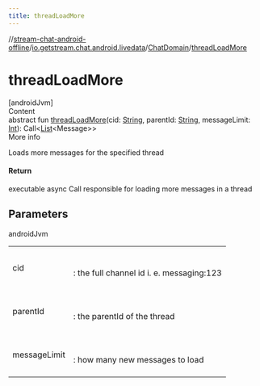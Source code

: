 ```yaml
---
title: threadLoadMore
---
```

//[stream-chat-android-offline](../../../index.md)/[io.getstream.chat.android.livedata](../index.md)/[ChatDomain](index.md)/[threadLoadMore](threadLoadMore.md)



# threadLoadMore  
[androidJvm]  
Content  
abstract fun [threadLoadMore](threadLoadMore.md)(cid: [String](https://kotlinlang.org/api/latest/jvm/stdlib/kotlin/-string/index.html), parentId: [String](https://kotlinlang.org/api/latest/jvm/stdlib/kotlin/-string/index.html), messageLimit: [Int](https://kotlinlang.org/api/latest/jvm/stdlib/kotlin/-int/index.html)): Call&lt;[List](https://kotlinlang.org/api/latest/jvm/stdlib/kotlin.collections/-list/index.html)&lt;Message&gt;&gt;  
More info  


Loads more messages for the specified thread



#### Return  


executable async Call responsible for loading more messages in a thread



## Parameters  
  
androidJvm  
  
| | |
|---|---|
| <a name="io.getstream.chat.android.livedata/ChatDomain/threadLoadMore/#kotlin.String#kotlin.String#kotlin.Int/PointingToDeclaration/"></a>cid| <a name="io.getstream.chat.android.livedata/ChatDomain/threadLoadMore/#kotlin.String#kotlin.String#kotlin.Int/PointingToDeclaration/"></a><br/><br/>: the full channel id i. e. messaging:123<br/><br/>|
| <a name="io.getstream.chat.android.livedata/ChatDomain/threadLoadMore/#kotlin.String#kotlin.String#kotlin.Int/PointingToDeclaration/"></a>parentId| <a name="io.getstream.chat.android.livedata/ChatDomain/threadLoadMore/#kotlin.String#kotlin.String#kotlin.Int/PointingToDeclaration/"></a><br/><br/>: the parentId of the thread<br/><br/>|
| <a name="io.getstream.chat.android.livedata/ChatDomain/threadLoadMore/#kotlin.String#kotlin.String#kotlin.Int/PointingToDeclaration/"></a>messageLimit| <a name="io.getstream.chat.android.livedata/ChatDomain/threadLoadMore/#kotlin.String#kotlin.String#kotlin.Int/PointingToDeclaration/"></a><br/><br/>: how many new messages to load<br/><br/>|
  
  



